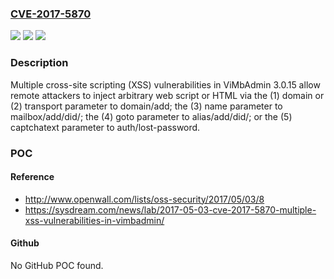 ### [CVE-2017-5870](https://cve.mitre.org/cgi-bin/cvename.cgi?name=CVE-2017-5870)
![](https://img.shields.io/static/v1?label=Product&message=n%2Fa&color=blue)
![](https://img.shields.io/static/v1?label=Version&message=n%2Fa&color=blue)
![](https://img.shields.io/static/v1?label=Vulnerability&message=n%2Fa&color=brighgreen)

### Description

Multiple cross-site scripting (XSS) vulnerabilities in ViMbAdmin 3.0.15 allow remote attackers to inject arbitrary web script or HTML via the (1) domain or (2) transport parameter to domain/add; the (3) name parameter to mailbox/add/did/<domain id>; the (4) goto parameter to alias/add/did/<domain id>; or the (5) captchatext parameter to auth/lost-password.

### POC

#### Reference
- http://www.openwall.com/lists/oss-security/2017/05/03/8
- https://sysdream.com/news/lab/2017-05-03-cve-2017-5870-multiple-xss-vulnerabilities-in-vimbadmin/

#### Github
No GitHub POC found.

